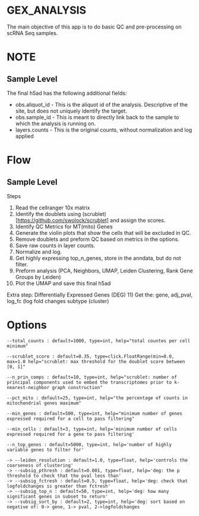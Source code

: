 # GEX_ANALYSIS

The main objective of this app is to do basic QC and pre-processing on scRNA Seq samples.

# NOTE

## Sample Level

The final h5ad has the following additional fields:
- obs.aliquot_id - This is the aliquot id of the analysis. Descriptive of the site, but does not uniquely identify the target.
- obs.sample_id - This is meant to directly link back to the sample to which the analysis is running on.
- layers.counts - This is the original counts, without normalization and log applied

# Flow

## Sample Level

Steps
1) Read the cellranger 10x matrix
2) Identify the doublets using (scrublet)[https://github.com/swolock/scrublet] and assign the scores.
3) Identify QC Metrics for MT(mito) Genes
4) Generate the violin plots that show the cells that will be excluded in QC.
5) Remove doublets and preform QC based on metrics in the options.
6) Save raw counts in layer counts.
7) Normalize and log.
8) Get highly expressing top_n_genes, store in the anndata, but do not filter.
9) Preform analysis (PCA, Neighbors, UMAP, Leiden Clustering, Rank Gene Groups by Leiden)
10) Plot the UMAP and save this final h5ad

Extra step: Differentially Expressed Genes (DEG)
11) Get the: gene, adj_pval, log_fc (log fold changes subtype (cluster)


# Options

    --total_counts : default=1000, type=int, help="total countes per cell minimum"
    
    --scrublet_score : default=0.35, type=click.FloatRange(min=0.0, max=1.0 help="scrublet: max threshold for the doublet score between [0, 1]"
    
    --n_prin_comps : default=10, type=int, help="scrublet: number of principal components used to embed the transcriptomes prior to k-nearest-neighbor graph construction"
    
    --pct_mito : default=25, type=int, help="the percentage of counts in mitochondrial genes maximum"
    
    --min_genes : default=500, type=int, help="minimum number of genes expressed required for a cell to pass filtering"
    
    --min_cells : default=3, type=int, help='minimum number of cells expressed required for a gene to pass filtering'
    
    --n_top_genes : default=5000, type=int, help='number of highly variable genes to filter for'

    -> --leiden_resolution : default=1.0, type=float, help='controls the coarseness of clustering'
    -> --subsig_pthresh : default=0.001, type=float, help='deg: the p threshold to check that the pval less than'
    -> --subsig_fctresh : default=0.5, type=float, help='deg: check that logfoldchanges is greater than fctresh'
    -> --subsig_top_n : default=50, type=int, help='deg: how many significant genes in subset to return'
    -> --subsig_sort_by : default=2, type=int, help='deg: sort based on negative of: 0-> gene, 1-> pval, 2->logfoldchanges

